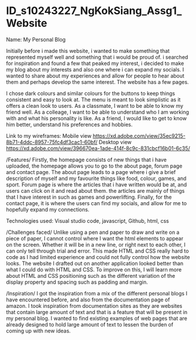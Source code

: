# ID_s10243227_NgKokSiang_Assg1_Website
Name: My Personal Blog

Initially before i made this website, i wanted to make something that represented myself well and something that i would be proud of. i searched for inspiration and found a few that peaked my interest, i decided to make my blog about my interests and also one where i can expand my socials.
I wanted to share about my experiences and allow for people to hear about them and perhaps develop the same interest.
The website has a few pages.

I chose dark colours and similar colours for the buttons to keep things consistent and easy to look at.
The menu is meant to look simplistic as it offers a clean look to users.
As a classmate, I want to be able to know my friend well.
As a colleage, I want to be able to understand who I am working with and what his personality is like.
As a friend, I would like to get to know him better, understand his preferences and hobbies.


Link to my wireframes:
Mobile view
https://xd.adobe.com/view/35ec9215-8b71-4ddc-8957-75fc4df3cac1-60bf/
Desktop view
https://xd.adobe.com/view/396670ea-1ade-414f-8c9c-831cbcf16b01-6c35/

/Features/
Firstly, the homepage consists of new things that i have uploaded, the homepage allows you to go to the about page, forum page and contact page.
The about page leads to a page where i give a brief description of myself and my favourite things like food, colour, games, and  sport.
Forum page is where the articles that i have written would be at, and users can click on it and read about them. the articles are mainly of things that I have interest in such as games and powerlifting.
Finally, for the contact page, it is where the users can find my socials, and allow for me to hopefully expand my connections.

Technologies used:
Visual studio code, javascript, Github, html, css

/Challenges faced/
Unlike using a pen and paper to draw and write on a piece of paper, I cannot control where I want the html elements to appear on the screen. Whether it will be in a new line, or right next to each other, I can only tell through trial and error. This made HTML and CSS really hard to code as I had limited experience and could not fully control how the website looks. The website I drafted out on another application looked better than what I could do with HTML and CSS. To improve on this, I will learn more about HTML and CSS positioning such as the different variation of the display property and spacing such as padding and margin.

/Inspiration/
I got the inspiration from a mix of the different personal blogs I have encountered before, and also from the documentation page of amazon. I took inspiration from documentation sites as they are websites that contain large amount of text and that is a feature that will be present in my personal blog. I wanted to find existing examples of web pages that are already designed to hold large amount of text to lessen the burden of coming up with new ideas.